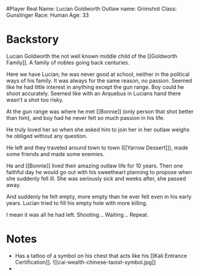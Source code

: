 #Player 
Real Name: Lucian Goldworth
Outlaw name: Grimshot
Class: Gunslinger
Race: Human
Age: 33 

# Backstory 
Lucian Goldworth the not well known middle child of the [[Goldworth Family]]. A family of nobles going back centuries. 

Here we have Lucian; he was never good at school, neither in the political ways of his family. It was always for the same reason, no passion. Seemed like he had little interest in anything except the gun range. Boy could he shoot accurately. Seemed like with an Arquebus in Lucians hand there wasn’t a shot too risky.

At the gun range was where he met [[Bonnie]] (only person that shot better than him), and boy had he never felt so much passion in his life.

He truly loved her so when she asked him to join her in her outlaw weighs he obliged without any question. 

He left and they traveled around town to town ([[Yarrow Dessert]]), made some friends and made some enemies. 

He and [[Bonnie]] lived their amazing outlaw life for 10 years. Then one faithful day he would go out with his sweetheart planning to propose when she suddenly fell ill. She was seriously sick and weeks after, she passed away. 

And suddenly he felt empty, more empty than he ever felt even in his early years. Lucian tried to fill his empty hole with more killing. 

I mean it was all he had left. Shooting… Waiting… Repeat.
# Notes
- Has a tattoo of a symbol on his chest that acts like his [[Kali Entrance Certification]]. ![[cai-wealth-chinese-taoist-symbol.jpg]]
- 